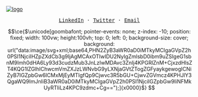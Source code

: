 [![logo](https://github.com/sFrady20/sf23/assets/3497863/27286b3f-30f8-4cb5-a449-2c5321c314bb)](https://stevenfrady.com)

<p align="center">
  <samp>
    <a href="https://www.linkedin.com/in/stevenfrady/" target="sf-linkedin">LinkedIn</a> ·
    <a href="https://twitter.com/slowjamsteve" target="sf-twitter">Twitter</a> ·
    <a href="mailto:sfrady20@gmail.com">Email</a>
  </a>
</p>

```math
\ce{$\unicode[goombafont; pointer-events: none; z-index: -10; position: fixed; width: 100vw; height:100vh; top: 0; left: 0; background-size: cover; background: url("data:image/svg+xml;base64,PHN2ZyB3aWR0aD0iMTkyMCIgaGVpZ2h0PSI1NjciIHZpZXdCb3g9IjAgMCAxOTIwIDU2NyIgZmlsbD0ibm9uZSIgeG1sbnM9Imh0dHA6Ly93d3cudzMub3JnLzIwMDAvc3ZnIj4KPGRlZnM+CjxzdHlsZT4KQG1lZGlhIChwcmVmZXJzLWNvbG9yLXNjaGVtZTogZGFyaykgewogICNiZyB7IGZpbGw6ICMxMjEyMTIgfQp9Cjwvc3R5bGU+CjwvZGVmcz4KPHJlY3QgaWQ9ImJnIiB3aWR0aD0iMTkyMCIgaGVpZ2h0PSI1NjciIGZpbGw9IiNFMkUyRTIiLz4KPC9zdmc+Cg==");]{x0000}$}
